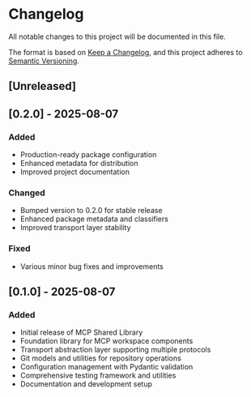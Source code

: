 # Changelog

All notable changes to this project will be documented in this file.

The format is based on [Keep a Changelog](https://keepachangelog.com/en/1.0.0/),
and this project adheres to [Semantic Versioning](https://semver.org/spec/v2.0.0.html).

## [Unreleased]

## [0.2.0] - 2025-08-07

### Added
- Production-ready package configuration
- Enhanced metadata for distribution
- Improved project documentation

### Changed
- Bumped version to 0.2.0 for stable release
- Enhanced package metadata and classifiers
- Improved transport layer stability

### Fixed
- Various minor bug fixes and improvements

## [0.1.0] - 2025-08-07

### Added
- Initial release of MCP Shared Library
- Foundation library for MCP workspace components
- Transport abstraction layer supporting multiple protocols
- Git models and utilities for repository operations
- Configuration management with Pydantic validation
- Comprehensive testing framework and utilities
- Documentation and development setup
